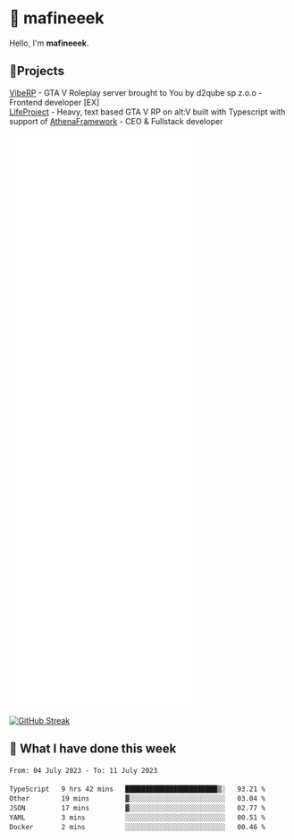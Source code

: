 # 👋 mafineeek
Hello, I'm **mafineeek**.

## 📝Projects

[VibeRP](https://v-rp.pl) - GTA V Roleplay server brought to You by d2qube sp z.o.o - Frontend developer [EX]
<br>
[LifeProject](https://github.com/LifeProject-Roleplay/) - Heavy, text based GTA V RP on alt:V built with Typescript with support of [AthenaFramework](https://github.com/Athena-Roleplay-Framework/) - CEO & Fullstack developer

![](./github-metrics.svg)

[![GitHub Streak](https://streak-stats.demolab.com/?user=mafineeek)](https://git.io/streak-stats)

## 📰 What I have done this week
<!--START_SECTION:waka-->

```txt
From: 04 July 2023 - To: 11 July 2023

TypeScript   9 hrs 42 mins   ███████████████████████▒░   93.21 %
Other        19 mins         ▓░░░░░░░░░░░░░░░░░░░░░░░░   03.04 %
JSON         17 mins         ▓░░░░░░░░░░░░░░░░░░░░░░░░   02.77 %
YAML         3 mins          ░░░░░░░░░░░░░░░░░░░░░░░░░   00.51 %
Docker       2 mins          ░░░░░░░░░░░░░░░░░░░░░░░░░   00.46 %
```

<!--END_SECTION:waka-->
